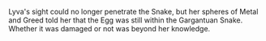Lyva's sight could no longer penetrate the Snake, but her spheres of Metal and Greed told her that the Egg was still within the Gargantuan Snake. Whether it was damaged or not was beyond her knowledge.